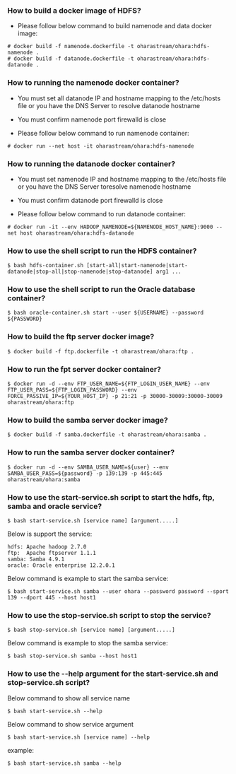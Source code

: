 ### How to build a docker image of HDFS?

* Please follow below command to build namenode and data docker image:

```
# docker build -f namenode.dockerfile -t oharastream/ohara:hdfs-namenode .
# docker build -f datanode.dockerfile -t oharastream/ohara:hdfs-datanode .
```

### How to running the namenode docker container?
* You must set all datanode IP and hostname mapping to the /etc/hosts file or you have the
DNS Server to resolve datanode hostname

* You must confirm namenode port firewalld is close

* Please follow below command to run namenode container:

```
# docker run --net host -it oharastream/ohara:hdfs-namenode
```

### How to running the datanode docker container?
* You must set namenode IP and hostname mapping to the /etc/hosts file or you have the
DNS Server toresolve namenode hostname

* You must confirm datanode port firewalld is close

* Please follow below command to run datanode container:

```
# docker run -it --env HADOOP_NAMENODE=${NAMENODE_HOST_NAME}:9000 --net host oharastream/ohara:hdfs-datanode
```

### How to use the shell script to run the HDFS container?

```
$ bash hdfs-container.sh [start-all|start-namenode|start-datanode|stop-all|stop-namenode|stop-datanode] arg1 ...
```

### How to use the shell script to run the Oracle database container?

```
$ bash oracle-container.sh start --user ${USERNAME} --password ${PASSWORD}
```

### How to build the ftp server docker image?

```
$ docker build -f ftp.dockerfile -t oharastream/ohara:ftp .
```
### How to run the fpt server docker container?

```
$ docker run -d --env FTP_USER_NAME=${FTP_LOGIN_USER_NAME} --env FTP_USER_PASS=${FTP_LOGIN_PASSWORD} --env FORCE_PASSIVE_IP=${YOUR_HOST_IP} -p 21:21 -p 30000-30009:30000-30009 oharastream/ohara:ftp
```

### How to build the samba server docker image?

```
$ docker build -f samba.dockerfile -t oharastream/ohara:samba .
```

### How to run the samba server docker container?

```
$ docker run -d --env SAMBA_USER_NAME=${user} --env SAMBA_USER_PASS=${password} -p 139:139 -p 445:445 oharastream/ohara:samba
```

### How to use the start-service.sh script to start the hdfs, ftp, samba and oracle service?

```
$ bash start-service.sh [service name] [argument.....]
```

Below is support the service:

```
hdfs: Apache hadoop 2.7.0
ftp:  Apache ftpserver 1.1.1
samba: Samba 4.9.1
oracle: Oracle enterprise 12.2.0.1
```

Below command is example to start the samba service:

```
$ bash start-service.sh samba --user ohara --password password --sport 139 --dport 445 --host host1
```

### How to use the stop-service.sh script to stop the service?

```
$ bash stop-service.sh [service name] [argument.....]
```

Below command is example to stop the samba service:

```
$ bash stop-service.sh samba --host host1
```

### How to use the --help argument for the start-service.sh and stop-service.sh script?

Below command to show all service name

```
$ bash start-service.sh --help
```

Below command to show service argument
```
$ bash start-service.sh [service name] --help
```

example:
```
$ bash start-service.sh samba --help
```